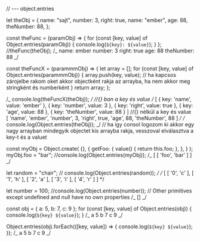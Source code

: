 // --- object.entries

let theObj = {
name: "sajt",
number: 3,
right: true,
name: "ember",
age: 88,
theNumber: 88,
};

const theFunc = (paramObj) => {
for (const [key, value] of Object.entries(paramObj)) {
console.log(`${key}: ${value}`);
}
};
//theFunc(theObj);
/_ name: ember
number: 3
right: true
age: 88
theNumber: 88 _/

const theFuncX = (parammmObj) => {
let array = [];
for (const [key, value] of Object.entries(parammmObj)) {
array.push(key, value); // ha kapcsos zárojelbe rakom oket akkor objectként rakja az arrayba, ha nem akkor meg stringként és numberként
}
return array;
};

/_ console.log(theFuncX(theObj)); _/
//{} ban a key és value
/_ [
{ key: 'name', value: 'ember' },
{ key: 'number', value: 3 },
{ key: 'right', value: true },
{ key: 'age', value: 88 },
{ key: 'theNumber', value: 88 }
]
//{} nélkül a key és value
[
'name', 'ember',
'number', 3,
'right', true,
'age', 88,
'theNumber', 88
]
_/
/_ console.log(Object.entries(theObj)); _/ // ha igy consol logozom ki akkor egy nagy arrayban mindegyik objectet kis arrayba rakja, vesszoval elválasztva a key-t és a valuet

const myObj = Object.create(
{},
{
getFoo: {
value() {
return this.foo;
},
},
}
);
myObj.foo = "bar";
//console.log(Object.entries(myObj));
/_ [ [ 'foo', 'bar' ] ] _/

let random = "chair";
// console.log(Object.entries(random)); _/
/_ [
[ '0', 'c' ],
[ '1', 'h' ],
[ '2', 'a' ],
[ '3', 'i' ],
[ '4', 'r' ]
] \*/

let number = 100;
//console.log(Object.entries(number)); // Other primitives except undefined and null have no own properties
/_ [] _/

const obj = { a: 5, b: 7, c: 9 };
for (const [key, value] of Object.entries(obj)) {
console.log(`${key} ${value}`);
}
/_
a 5
b 7
c 9
_/

Object.entries(obj).forEach(([key, value]) => {
console.log(`${key} ${value}`);
});
/_
a 5
b 7
c 9
_/
